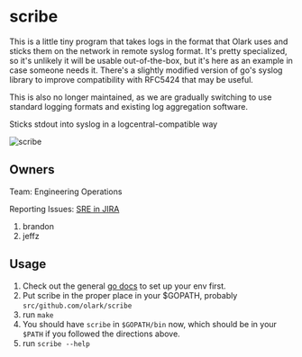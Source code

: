 # scribe

This is a little tiny program that takes logs in the format that Olark uses and sticks them on the network in remote syslog format.  It's pretty specialized, so it's unlikely it will be usable out-of-the-box, but it's here as an example in case someone needs it.  There's a slightly modified version of go's syslog library to improve compatibility with RFC5424 that may be useful.

This is also no longer maintained, as we are gradually switching to use standard logging formats and existing log aggregation software.

Sticks stdout into syslog in a logcentral-compatible way

![scribe](http://i.imgur.com/UxnBsTy.jpg)

Owners
------

Team: Engineering Operations

Reporting Issues: [SRE in JIRA](https://olarktrack.atlassian.net/secure/CreateIssue!default.jspa?pid=10800)

 1. brandon
 2. jeffz

Usage
-----
1. Check out the general [go docs](https://github.com/olark/supportdocumentation/blob/master/drafts/dev_golang.md) to set up your env first.
2. Put scribe in the proper place in your $GOPATH, probably `src/github.com/olark/scribe`
3. run `make`
4. You should have `scribe` in `$GOPATH/bin` now, which should be in your `$PATH` if you followed the directions above.
5. run `scribe --help`
